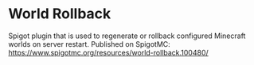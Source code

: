 # World Rollback
Spigot plugin that is used to regenerate or rollback configured Minecraft worlds on server restart.
Published on SpigotMC: https://www.spigotmc.org/resources/world-rollback.100480/

